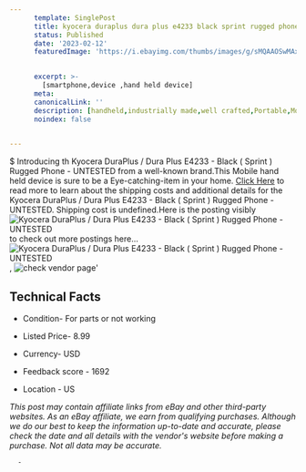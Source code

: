 ```yaml
---
      template: SinglePost
      title: kyocera duraplus dura plus e4233 black sprint rugged phone untested
      status: Published
      date: '2023-02-12'
      featuredImage: 'https://i.ebayimg.com/thumbs/images/g/sMQAAOSwMAxjSwcL/s-l225.jpg'
       

      excerpt: >-
        [smartphone,device ,hand held device]
      meta:
      canonicalLink: ''
      description: [handheld,industrially made,well crafted,Portable,Mobile,Compact,Convenient,Lightweight,Maneuverable,Man-portable,Miniature,Carriable,Hand-held,Light,Holdable,Transportable,Mobile device,Pocket-sized,On-the-go,Wireless,Cordless,Compact size,Convenient size, smartphone,device ,hand held device]
      noindex: false
      

---
```

$
      Introducing th Kyocera DuraPlus / Dura Plus E4233 - Black ( Sprint ) Rugged Phone - UNTESTED from a well-known brand.This Mobile hand held device is sure to be a Eye-catching-item in your home. [Click Here](https://www.ebay.com/itm/325384367027?hash=item4bc26b6bb3%3Ag%3AsMQAAOSwMAxjSwcL&mkevt=1&mkcid=1&mkrid=711-53200-19255-0&campid=%253CePNCampaignId%253E&customid=%253CreferenceId%253E&toolid=10049) to read more to learn about the shipping costs and additional details for the Kyocera DuraPlus / Dura Plus E4233 - Black ( Sprint ) Rugged Phone - UNTESTED. Shipping cost is undefined.Here is the posting visibly ![Kyocera DuraPlus / Dura Plus E4233 - Black ( Sprint ) Rugged Phone - UNTESTED](https://i.ebayimg.com/thumbs/images/g/sMQAAOSwMAxjSwcL/s-l225.jpg) to check out more postings here... ![Kyocera DuraPlus / Dura Plus E4233 - Black ( Sprint ) Rugged Phone - UNTESTED](https://i.ebayimg.com/images/g/sMQAAOSwMAxjSwcL/s-l1600.jpg), ![check vendor page](https://origin-galleryplus.ebayimg.com/ws/web/325384367027_2_0_1/225x225.jpg)'

      

 ## Technical Facts 



     
      

 - Condition- For parts or not working 


      

 - Listed Price- 8.99 


      

 - Currency- USD 


      

 - Feedback score - 1692 


      

 - Location - US 


      
      

 *_This post may contain affiliate links from eBay and other third-party websites. As an eBay affiliate, we earn from qualifying purchases. Although we do our best to keep the information up-to-date and accurate, please check the date and all details with the vendor's website before making a purchase. Not all data may be accurate._*




      -
